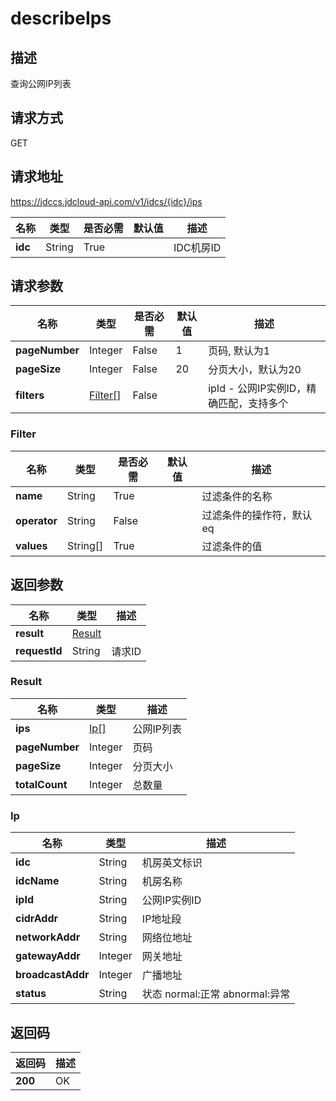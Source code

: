 # describeIps


## 描述
查询公网IP列表

## 请求方式
GET

## 请求地址
https://jdccs.jdcloud-api.com/v1/idcs/{idc}/ips

|名称|类型|是否必需|默认值|描述|
|---|---|---|---|---|
|**idc**|String|True| |IDC机房ID|

## 请求参数
|名称|类型|是否必需|默认值|描述|
|---|---|---|---|---|
|**pageNumber**|Integer|False|1|页码, 默认为1|
|**pageSize**|Integer|False|20|分页大小，默认为20|
|**filters**|[Filter[]](describeips#filter)|False| |ipId - 公网IP实例ID，精确匹配，支持多个<br>|

### <div id="filter">Filter</div>
|名称|类型|是否必需|默认值|描述|
|---|---|---|---|---|
|**name**|String|True| |过滤条件的名称|
|**operator**|String|False| |过滤条件的操作符，默认eq|
|**values**|String[]|True| |过滤条件的值|

## 返回参数
|名称|类型|描述|
|---|---|---|
|**result**|[Result](describeips#result)| |
|**requestId**|String|请求ID|

### <div id="result">Result</div>
|名称|类型|描述|
|---|---|---|
|**ips**|[Ip[]](describeips#ip)|公网IP列表|
|**pageNumber**|Integer|页码|
|**pageSize**|Integer|分页大小|
|**totalCount**|Integer|总数量|
### <div id="ip">Ip</div>
|名称|类型|描述|
|---|---|---|
|**idc**|String|机房英文标识|
|**idcName**|String|机房名称|
|**ipId**|String|公网IP实例ID|
|**cidrAddr**|String|IP地址段|
|**networkAddr**|String|网络位地址|
|**gatewayAddr**|Integer|网关地址|
|**broadcastAddr**|Integer|广播地址|
|**status**|String|状态 normal:正常 abnormal:异常|

## 返回码
|返回码|描述|
|---|---|
|**200**|OK|

